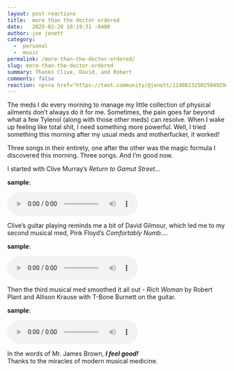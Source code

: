 ```yaml
---
layout: post-reactions
title:  more than the doctor ordered
date:   2025-02-28 10:19:31 -0400
author: joe jenett
category:
  -  personal
  -  music
permalink: /more-than-the-doctor-ordered/
slug: more-than-the-doctor-ordered
summary: Thanks Clive, David, and Robert
comments: false
reaction: <p><a href="https://toot.community/@jenett/114082325025049294#favorited-by-109326597713827183"><img src="https://static.toot.community/cache/accounts/avatars/112/757/571/850/957/359/original/71a15e19bfc75e90.png" alt="" width="48"><br><span style="font-size:.9em;font-family:'Helvetica Neue',Helvetica,Arial,sans-serif;font-weight:600;">Pamela</span></a></p>
---
```

<p> 
The meds I do every morning to manage my little collection of physical ailments don’t always do it for me. Sometimes, the pain goes far beyond what a few Tylenol (along with those other meds) can resolve. When I wake up feeling like total shit, I need something more powerful. Well, I tried something this morning after my usual meds and motherfucker, it worked!
</p>
<p>
Three songs in their entirety, one after the other was the magic formula I discovered this morning. Three songs. And I’m good now.
</p>

<p> 
I started with Clive Murray’s <em>Return to Gamut Street</em>...
</p>
<p>
<strong>sample</strong>:
</p>
<p>
<audio src="../media/gamutsample.mp3" controls="controls">  
Your browser does not support the`audio` element.  
</audio>
</p>
<p> 
Clive’s guitar playing reminds me a bit of David Gilmour, which led me to my second musical med, Pink Floyd’s <em>Comfortably Numb</em>....
</p>
<p>
<strong>sample</strong>:
</p>
<p>
<audio src="../media/numbsample.mp3" controls="controls">  
Your browser does not support the`audio` element.  
</audio>
</p>
<p>
Then the third musical med smoothed it all out - <em>Rich Woman</em> by Robert Plant and Allison Krause with T-Bone Burnett on the guitar.
</p>
<p>
<strong>sample</strong>:
</p>
<p>
<audio src="../media/richsample.mp3" controls="controls">  
Your browser does not support the`audio` element.  
</audio>
</p>
<p>
In the words of Mr. James Brown, <strong><em>I feel good!</em></strong><br>Thanks to the miracles of modern musical medicine.
</p>

<a style="display:none;" href="https://brid.gy/publish/mastodon"><small>(cross-posted to mastodon)</small></a>